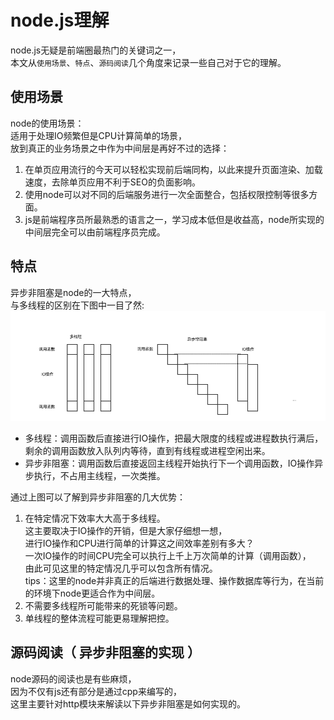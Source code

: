 # node.js理解
node.js无疑是前端圈最热门的关键词之一，  
本文从`使用场景`、`特点`、`源码阅读`几个角度来记录一些自己对于它的理解。

## 使用场景
node的使用场景：  
适用于处理IO频繁但是CPU计算简单的场景，  
放到真正的业务场景之中作为中间层是再好不过的选择：
1. 在单页应用流行的今天可以轻松实现前后端同构，以此来提升页面渲染、加载速度，去除单页应用不利于SEO的负面影响。
2. 使用node可以对不同的后端服务进行一次全面整合，包括权限控制等很多方面。
3. js是前端程序员所最熟悉的语言之一，学习成本低但是收益高，node所实现的中间层完全可以由前端程序员完成。

## 特点
异步非阻塞是node的一大特点，  
与多线程的区别在下图中一目了然:  
![](../img/node.png)
- 多线程：调用函数后直接进行IO操作，把最大限度的线程或进程数执行满后，剩余的调用函数放入队列内等待，直到有线程或进程空闲出来。
- 异步非阻塞：调用函数后直接返回主线程开始执行下一个调用函数，IO操作异步执行，不占用主线程，一次类推。

通过上图可以了解到异步非阻塞的几大优势：  
1. 在特定情况下效率大大高于多线程。  
这主要取决于IO操作的开销，但是大家仔细想一想，  
进行IO操作和CPU进行简单的计算这之间效率差别有多大？  
一次IO操作的时间CPU完全可以执行上千上万次简单的计算（调用函数），  
由此可见这里的特定情况几乎可以包含所有情况。  
tips：这里的node并非真正的后端进行数据处理、操作数据库等行为，在当前的环境下node更适合作为中间层。
2. 不需要多线程所可能带来的死锁等问题。
3. 单线程的整体流程可能更易理解把控。

## 源码阅读（ 异步非阻塞的实现 ）  
node源码的阅读也是有些麻烦，  
因为不仅有js还有部分是通过cpp来编写的，  
这里主要针对http模块来解读以下异步非阻塞是如何实现的。

